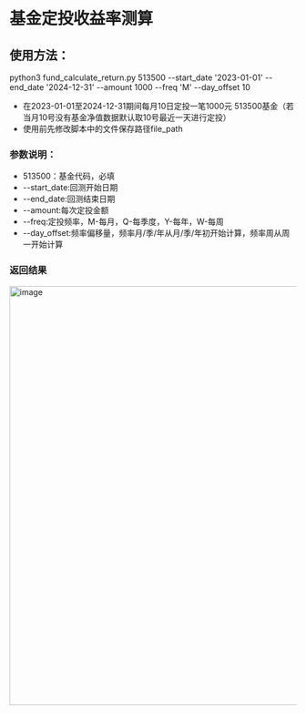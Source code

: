 # 基金定投收益率测算
## 使用方法：
  python3 fund_calculate_return.py 513500 --start_date '2023-01-01' --end_date '2024-12-31' --amount 1000 --freq 'M' --day_offset 10
  - 在2023-01-01至2024-12-31期间每月10日定投一笔1000元 513500基金（若当月10号没有基金净值数据默认取10号最近一天进行定投）
  - 使用前先修改脚本中的文件保存路径file_path
### 参数说明：
  - 513500：基金代码，必填
  - --start_date:回测开始日期
  - --end_date:回测结束日期
  - --amount:每次定投金额
  - --freq:定投频率，M-每月，Q-每季度，Y-每年，W-每周
  - --day_offset:频率偏移量，频率月/季/年从月/季/年初开始计算，频率周从周一开始计算

### 返回结果
<img width="736" alt="image" src="https://github.com/user-attachments/assets/3931fde9-adfb-4f53-b9c7-9bcdbc18d9ac" />

  
